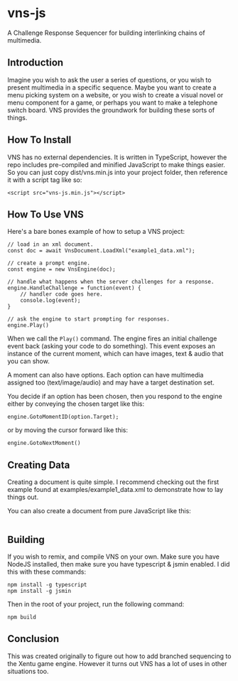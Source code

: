 # vns-js
A Challenge Response Sequencer for building interlinking chains of multimedia.



## Introduction

Imagine you wish to ask the user a series of questions, or you wish to present
multimedia in a specific sequence. Maybe you want to create a menu picking
system on a website, or you wish to create a visual novel or menu component for
a game, or perhaps you want to make a telephone switch board. VNS provides the
groundwork for building these sorts of things.



## How To Install

VNS has no external dependencies. It is written in TypeScript, however the repo
includes pre-compiled and minified JavaScript to make things easier. So you can
just copy dist/vns.min.js into your project folder, then reference it with a
script tag like so:

```
<script src="vns-js.min.js"></script>
```



## How To Use VNS

Here's a bare bones example of how to setup a VNS project: 

```
// load in an xml document.
const doc = await VnsDocument.LoadXml("example1_data.xml");
        
// create a prompt engine.
const engine = new VnsEngine(doc);

// handle what happens when the server challenges for a response.
engine.HandleChallenge = function(event) {
	// handler code goes here.
	console.log(event);
}

// ask the engine to start prompting for responses.
engine.Play()
```

When we call the `Play()` command. The engine fires an initial challenge event
back (asking your code to do something). This event exposes an instance of the
current moment, which can have images, text & audio that you can show.

A moment can also have options. Each option can have multimedia assigned too
(text/image/audio) and may have a target destination set.

You decide if an option has been chosen, then you respond to the engine either
by conveying the chosen target like this:

```
engine.GotoMomentID(option.Target);
```

or by moving the cursor forward like this:

```
engine.GotoNextMoment()
```


## Creating Data

Creating a document is quite simple. I recommend checking out the first example
found at examples/example1_data.xml to demonstrate how to lay things out.

You can also create a document from pure JavaScript like this:

```

```





## Building

If you wish to remix, and compile VNS on your own. Make sure you have NodeJS
installed, then make sure you have typescript & jsmin enabled. I did this with
these commands:

```
npm install -g typescript
npm install -g jsmin
```

Then in the root of your project, run the following command:

```
npm build
```



## Conclusion

This was created originally to figure out how to add branched sequencing to the
Xentu game engine. However it turns out VNS has a lot of uses in other situations
too.